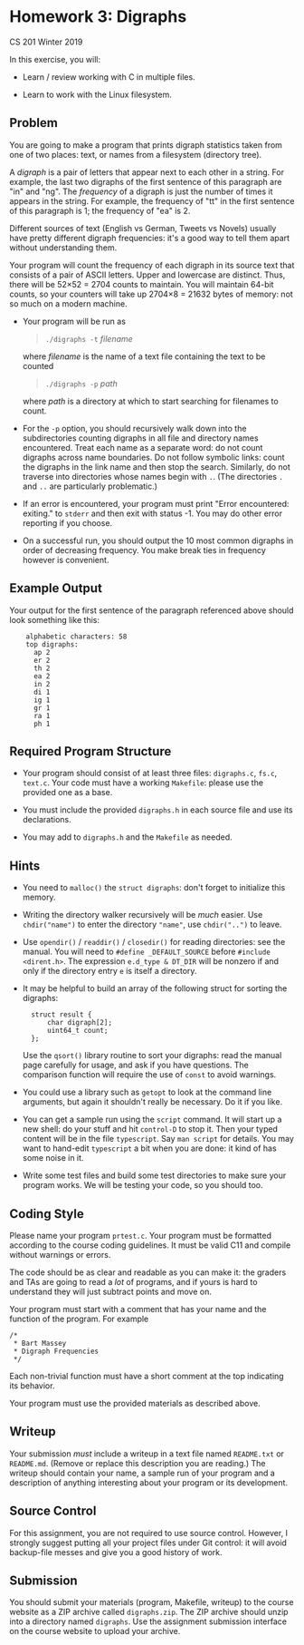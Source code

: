 # Homework 3: Digraphs
CS 201 Winter 2019

In this exercise, you will:

* Learn / review working with C in multiple files.

* Learn to work with the Linux filesystem.

## Problem

You are going to make a program that prints digraph
statistics taken from one of two places: text, or names from
a filesystem (directory tree).

A *digraph* is a pair of letters that appear next to each
other in a string. For example, the last two digraphs of the
first sentence of this paragraph are "in" and "ng". The
*frequency* of a digraph is just the number of times it
appears in the string. For example, the frequency of "tt" in
the first sentence of this paragraph is 1; the frequency of
"ea" is 2.

Different sources of text (English vs German, Tweets vs
Novels) usually have pretty different digraph frequencies:
it's a good way to tell them apart without understanding
them.

Your program will count the frequency of each digraph in its
source text that consists of a pair of ASCII letters. Upper
and lowercase are distinct. Thus, there will be 52×52 = 2704
counts to maintain. You will maintain 64-bit counts, so your
counters will take up 2704×8 = 21632 bytes of memory: not so
much on a modern machine.

* Your program will be run as

  > `./digraphs -t` *filename*

  where *filename* is the name of a text file containing the
  text to be counted

  > `./digraphs -p` *path*

  where *path* is a directory at which to start searching
  for filenames to count.

* For the `-p` option, you should recursively walk down into
  the subdirectories counting digraphs in all file and
  directory names encountered. Treat each name as a separate
  word: do not count digraphs across name boundaries. Do not
  follow symbolic links: count the digraphs in the link name
  and then stop the search. Similarly, do not traverse into
  directories whose names begin with `.`. (The directories
  `.` and `..` are particularly problematic.)

* If an error is encountered, your program must print "Error
  encountered: exiting." to `stderr` and then exit with
  status -1. You may do other error reporting if you choose.

* On a successful run, you should output the 10 most common
  digraphs in order of decreasing frequency. You make break
  ties in frequency however is convenient.

## Example Output

Your output for the first sentence of the paragraph
referenced above should look something like this:

        alphabetic characters: 58
        top digraphs:
          ap 2
          er 2
          th 2
          ea 2
          in 2
          di 1
          ig 1
          gr 1
          ra 1
          ph 1

## Required Program Structure

* Your program should consist of at least three files:
  `digraphs.c`, `fs.c`, `text.c`. Your code must have a
  working `Makefile`: please use the provided one as a base.

* You must include the provided `digraphs.h` in each
  source file and use its declarations.
  
* You may add to `digraphs.h` and the `Makefile` as needed.

## Hints

* You need to `malloc()` the `struct digraphs`: don't forget
  to initialize this memory.

* Writing the directory walker recursively will be *much*
  easier. Use `chdir("name")` to enter the directory
  `"name"`, use `chdir("..")` to leave.

* Use `opendir()` / `readdir()` / `closedir()` for reading
  directories: see the manual.  You will need to `#define
  _DEFAULT_SOURCE` before `#include <dirent.h>`.  The
  expression `e.d_type & DT_DIR` will be nonzero if and only
  if the directory entry `e` is itself a directory.

* It may be helpful to build an array of the following struct
  for sorting the digraphs:

        struct result {
            char digraph[2];
            uint64_t count;
        };

  Use the `qsort()` library routine to sort your digraphs:
  read the manual page carefully for usage, and ask if you
  have questions. The comparison function will require the
  use of `const` to avoid warnings.

* You could use a library such as `getopt` to look at the
  command line arguments, but again it shouldn't really be
  necessary. Do it if you like.

* You can get a sample run using the `script` command. It
  will start up a new shell: do your stuff and hit
  `control-D` to stop it. Then your typed content will be in
  the file `typescript`. Say `man script` for details.  You
  may want to hand-edit `typescript` a bit when you are
  done: it kind of has some noise in it.

* Write some test files and build some test directories to
  make sure your program works.  We will be testing your
  code, so you should too.

## Coding Style

Please name your program `prtest.c`.  Your program must be
formatted according to the course coding guidelines. It must
be valid C11 and compile without warnings or errors.

The code should be as clear and readable as you can make it:
the graders and TAs are going to read a *lot* of programs,
and if yours is hard to understand they will just subtract
points and move on.

Your program must start with a comment that has your name and
the function of the program. For example

    /*
     * Bart Massey
     * Digraph Frequencies
     */

Each non-trivial function must have a short comment at
the top indicating its behavior.

Your program must use the provided materials as described above.

## Writeup

Your submission *must* include a writeup in a text file
named `README.txt` or `README.md`. (Remove or replace this
description you are reading.)  The writeup should contain
your name, a sample run of your program and a description of
anything interesting about your program or its development.

## Source Control

For this assignment, you are not required to use source
control. However, I strongly suggest putting all your
project files under Git control: it will avoid
backup-file messes and give you a good history of work.

## Submission

You should submit your materials (program, Makefile,
writeup) to the course website as a ZIP archive called
`digraphs.zip`. The ZIP archive should unzip into a directory
named `digraphs`. Use the assignment submission interface on
the course website to upload your archive.
